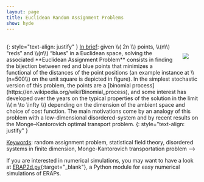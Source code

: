 ```yaml
---
layout: page
title: Euclidean Random Assignment Problems
show: hyde
---
```



<br/>

<img style="max-width:350px;float:right;margin: 15px 15px 15px 15px;padding: 10px;" src="../assets/config-n500.png">
{: style="text-align: justify" }
 <ins>In brief</ins>: given \\( 2n \\) points, \\(n\\) “reds” and \\(n\\) “blues” in a Euclidean space, solving the associated **Euclidean Assignment Problem** consists in finding the bijection between red and blue points that minimizes a functional of the distances of the point positions (an example instance at \\(n=500\\) on the unit square is depicted in figure). In the simplest stochastic version of this problem, the points are a [binomial process](https://en.wikipedia.org/wiki/Binomial_process), and some interest has developed over the years on the typical properties of the solution in the limit \\( n \to \infty \\) depending on the dimension of the ambient space and choice of cost function. The main motivations come by an analogy of this problem with a low-dimensional disordered-system and by recent results on the Monge–Kantorovich optimal transport problem.
{: style="text-align: justify" }


<!--
<ins>Works in preparation</ins>:

1. "Anomalous scaling of the optimal cost in the one-dimensional Euclidean random assignment problem: some rigorous results'',
 with A. Sportiello (2019-)

2. "The Euclidean random assignment problem at non-integer Hausdorff dimension \\( d_H \in (1,2) \\)'',
 with A. Sportiello (2020-)
-->

<ins>Keywords</ins>: random assignment problem, statistical field theory, disordered systems in finite dimension, Monge-Kantorovich transportation problem
-->


If you are interested in numerical simulations, you may want to have a look at [ERAP2d.py](https://github.com/matteodachille/ERAPs2d){:target="_blank"}, a Python module for easy numerical simulations of ERAPs.
